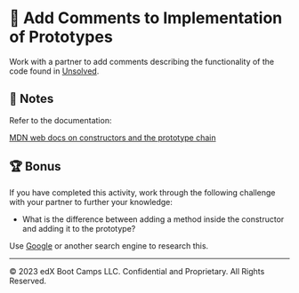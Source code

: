 # 📐 Add Comments to Implementation of Prototypes

Work with a partner to add comments describing the functionality of the code found in [Unsolved](./Unsolved/index.js).

## 📝 Notes

Refer to the documentation: 

[MDN web docs on constructors and the prototype chain](https://developer.mozilla.org/en-US/docs/Web/JavaScript/Inheritance_and_the_prototype_chain#constructors)

## 🏆 Bonus

If you have completed this activity, work through the following challenge with your partner to further your knowledge:

* What is the difference between adding a method inside the constructor and adding it to the prototype?

Use [Google](https://www.google.com) or another search engine to research this.

---

© 2023 edX Boot Camps LLC. Confidential and Proprietary. All Rights Reserved.
